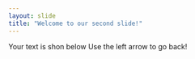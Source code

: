 ```yaml
---
layout: slide
title: "Welcome to our second slide!"
---
```

Your text is shon below
Use the left arrow to go back!
